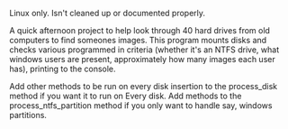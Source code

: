 Linux only. Isn't cleaned up or documented properly.

A quick afternoon project to help look through 40 hard drives from old computers to find someones images. This program mounts disks and checks various programmed in criteria (whether it's an NTFS drive, what windows users are present, approximately how many images each user has), printing to the console.

Add other methods to be run on every disk insertion to the process_disk method if you want it to run on Every disk. Add methods to the process_ntfs_partition method if you only want to handle say, windows partitions.

